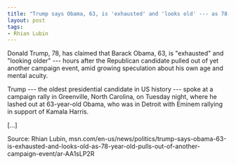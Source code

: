 ```yaml
---
title: "Trump says Obama, 63, is 'exhausted' and 'looks old' --- as 78-year-old pulls out of another campaign event"
layout: post
tags:
- Rhian Lubin
---
```


Donald Trump, 78, has claimed that Barack Obama, 63, is "exhausted" and "looking older" --- hours after the Republican candidate pulled out of yet another campaign event, amid growing speculation about his own age and mental acuity.

Trump --- the oldest presidential candidate in US history --- spoke at a campaign rally in Greenville, North Carolina, on Tuesday night, where he lashed out at 63-year-old Obama, who was in Detroit with Eminem rallying in support of Kamala Harris.

[...]

Source: Rhian Lubin, msn.com/en-us/news/politics/trump-says-obama-63-is-exhausted-and-looks-old-as-78-year-old-pulls-out-of-another-campaign-event/ar-AA1sLP2R
